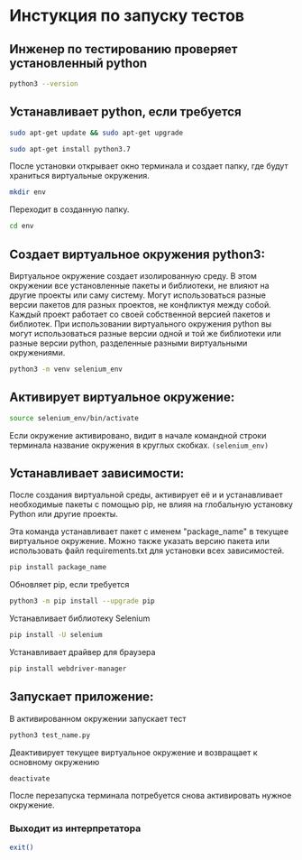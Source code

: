 # Инстукция по запуску тестов

## Инженер по тестированию проверяет установленный python
```sh
python3 --version
```

## Устанавливает python, если требуется

```sh
sudo apt-get update && sudo apt-get upgrade
```

```sh
sudo apt-get install python3.7
```

После установки открывает окно терминала и создает папку, где будут храниться виртуальные окружения.

```sh
mkdir env
```

Переходит в созданную папку.

```sh
cd env
```

## Создает виртуальное окружения python3:
Виртуальное окружение создает изолированную среду. 
В этом окружении все установленные пакеты и библиотеки, не влияют на другие проекты или саму систему. 
Могут использоваться разные версии пакетов для разных проектов, не конфликтуя между собой. 
Каждый проект работает со своей собственной версией пакетов и библиотек.
При использовании виртуального окружения python вы могут использоваться разные версии одной и той же библиотеки или разные версии python, разделенные разными виртуальными окружениями.

```sh
python3 -m venv selenium_env
```

## Активирует виртуальное окружение:

```sh
source selenium_env/bin/activate
```

Если окружение активировано, видит в начале командной строки терминала название окружения в круглых скобках. 
```(selenium_env)```

## Устанавливает зависимости:
После создания виртуальной среды,  активирует её и и устанавливает необходимые пакеты с помощью pip, не влияя на глобальную установку Python или другие проекты.


Эта команда устанавливает пакет с именем "package_name" в текущее виртуальное окружение. 
Можно также указать версию пакета или использовать файл requirements.txt для установки всех зависимостей.
```sh
pip install package_name
```

Обновляет pip, если требуется


```sh
python3 -m pip install --upgrade pip
```

Устанавливает библиотеку Selenium
```sh
pip install -U selenium
```


Устанавливает драйвер для браузера
```sh
pip install webdriver-manager
```


## Запускает приложение:

В активированном окружении запускает тест
```sh
python3 test_name.py
```

Деактивирует текущее виртуальное окружение и возвращает к основному окружению
```sh
deactivate
```

После перезапуска терминала потребуется снова активировать нужное окружение.


### Выходит из интерпретатора

```sh
exit() 
```

